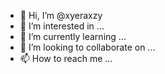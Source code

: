 - 👋 Hi, I’m @xyeraxzy
- 👀 I’m interested in ...
- 🌱 I’m currently learning ...
- 💞️ I’m looking to collaborate on ...
- 📫 How to reach me ...

<!---
xyeraxzy/xyeraxzy is a ✨ special ✨ repository because its `README.md` (this file) appears on your GitHub profile.
You can click the Preview link to take a look at your changes.
--->
